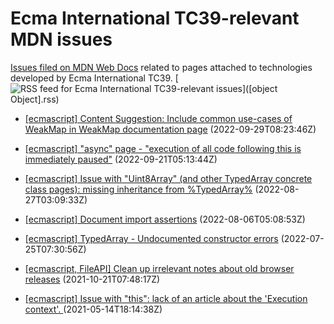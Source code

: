 # Ecma International TC39-relevant MDN issues

[Issues filed on MDN Web Docs](https://github.com/mdn/content/issues) related to pages attached to technologies developed by Ecma International TC39. [![RSS feed for Ecma International TC39-relevant issues](https://www.w3.org/QA/2007/04/feed_icon)]([object Object].rss)

* [[ecmascript] Content Suggestion: Include common use-cases of WeakMap in WeakMap documentation page](https://github.com/mdn/content/issues/21180) (2022-09-29T08:23:46Z)
  
* [[ecmascript] "async" page - "execution of all code following this is immediately paused"](https://github.com/mdn/content/issues/20942) (2022-09-21T05:13:44Z)
  
* [[ecmascript] Issue with "Uint8Array" (and other TypedArray concrete class pages): missing inheritance from %TypedArray%](https://github.com/mdn/content/issues/20019) (2022-08-27T03:09:33Z)
  
* [[ecmascript] Document import assertions](https://github.com/mdn/content/issues/19220) (2022-08-06T05:08:53Z)
  
* [[ecmascript] TypedArray - Undocumented constructor errors](https://github.com/mdn/content/issues/18764) (2022-07-25T07:30:56Z)
  
* [[ecmascript, FileAPI] Clean up irrelevant notes about old browser releases](https://github.com/mdn/content/issues/9974) (2021-10-21T07:48:17Z)
  
* [[ecmascript] Issue with "this": lack of an article about the 'Execution context'. ](https://github.com/mdn/content/issues/5006) (2021-05-14T18:14:38Z)
  
